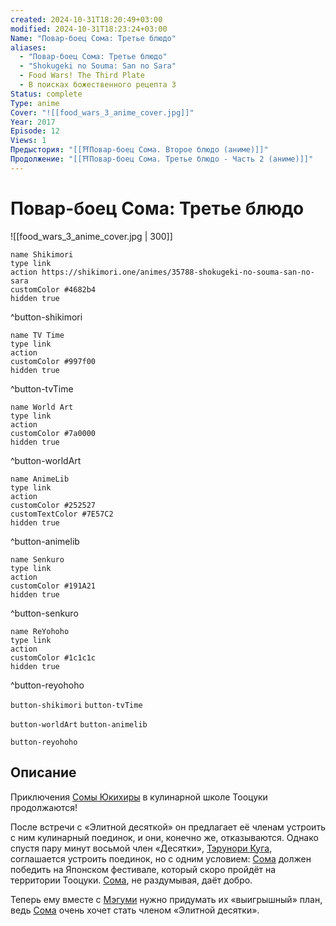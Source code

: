 ```yaml
---
created: 2024-10-31T18:20:49+03:00
modified: 2024-10-31T18:23:24+03:00
Name: "Повар-боец Сома: Третье блюдо"
aliases:
  - "Повар-боец Сома: Третье блюдо"
  - "Shokugeki no Souma: San no Sara"
  - Food Wars! The Third Plate
  - В поисках божественного рецепта 3
Status: complete
Type: anime
Cover: "![[food_wars_3_anime_cover.jpg]]"
Year: 2017
Episode: 12
Views: 1
Предыстория: "[[⛩️Повар-боец Сома. Второе блюдо (аниме)]]"
Продолжение: "[[⛩️Повар-боец Сома. Третье блюдо - Часть 2 (аниме)]]"
---
```


# Повар-боец Сома: Третье блюдо

![[food_wars_3_anime_cover.jpg | 300]]

```button
name Shikimori
type link
action https://shikimori.one/animes/35788-shokugeki-no-souma-san-no-sara
customColor #4682b4
hidden true
```
^button-shikimori

```button
name TV Time
type link
action 
customColor #997f00
hidden true
```
^button-tvTime

```button
name World Art
type link
action 
customColor #7a0000
hidden true
```
^button-worldArt

```button
name AnimeLib
type link
action 
customColor #252527
customTextColor #7E57C2
hidden true
```
^button-animelib

```button
name Senkuro
type link
action 
customColor #191A21
hidden true
```
^button-senkuro

```button
name ReYohoho
type link
action 
customColor #1c1c1c
hidden true
```
^button-reyohoho



`button-shikimori` `button-tvTime`

`button-worldArt` `button-animelib`

`button-reyohoho`

## Описание

Приключения [Сомы Юкихиры](https://shikimori.one/characters/75216-souma-yukihira) в кулинарной школе Тооцуки продолжаются!

После встречи с «Элитной десяткой» он предлагает её членам устроить с ним кулинарный поединок, и они, конечно же, отказываются. Однако спустя пару минут восьмой член «Десятки», [Тэрунори Куга](https://shikimori.one/characters/129051-terunori-kuga), соглашается устроить поединок, но с одним условием: [Сома](https://shikimori.one/characters/75216-souma-yukihira) должен победить на Японском фестивале, который скоро пройдёт на территории Тооцуки. [Сома](https://shikimori.one/characters/75216-souma-yukihira), не раздумывая, даёт добро.

Теперь ему вместе с [Мэгуми](https://shikimori.one/characters/76026-megumi-tadokoro) нужно придумать их «выигрышный» план, ведь [Сома](https://shikimori.one/characters/75216-souma-yukihira) очень хочет стать членом «Элитной десятки».
